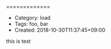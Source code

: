 
=============
- Category: load
- Tags: foo, bar
- Created: 2018-10-30T11:37:45+09:00

this
is
test
